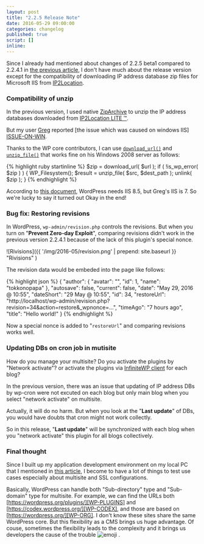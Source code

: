```yaml
---
layout: post
title: "2.2.5 Release Note"
date: 2016-05-29 09:00:00
categories: changelog
published: true
script: []
inline:
---
```


Since I already had mentioned about changes of 2.2.5 beta1 compared to 2.2.4.1 
in [the previous article][CallForTest], I don't have much about the release 
version except for the compatibility of downloading IP address database zip 
files for Microsoft IIS from [IP2Location][IP2Location].

<!--more-->

### Compatibility of unzip ###

In the previous version, I used native [ZipArchive][ZipArchive] to unzip the 
IP address databases downloaded from [IP2Location LITE &trade;][IP2LocLite].

But my user [Greg][Greg] reported [the issue which was caused on windows IIS]
[ISSUE-ON-WIN].

Thanks to the WP core contributors, I can use [`download_url()`][DownloadURL] 
and [`unzip_file()`][UnzipFile] that works fine on his Windows 2008 server as 
follows:

{% highlight ruby startinline %}
$zip = download_url( $url );
if ( !is_wp_error( $zip ) ) {
    WP_Filesystem();
    $result = unzip_file( $src, $dest_path );
    unlink( $zip );
}
{% endhighlight %}

According to [this document][WP-ON-IIS], WordPress needs IIS 8.5, but Greg's 
IIS is 7. So we're lucky to say it turned out Okay in the end!

### Bug fix: Restoring revisions ###

In WordPress, `wp-admin/revision.php` controls the revisions. But when you 
turn on "**Prevent Zero-day Exploit**", comparing revisions didn't work in the 
previous version 2.2.4.1 because of the lack of this plugin's special nonce.

![Rivisions]({{ '/img/2016-05/revision.png' | prepend: site.baseurl }}
 "Rivisions"
)

The revision data would be embeded into the page like follows:

{% highlight json %}
{
    "author": {
        "avatar": "<img alt='' src='...' />",
        "id": 1,
        "name": "tokkonopapa"
    }, 
    "autosave": false,
    "current": false,
    "date": "May 29, 2016 @ 10:55",
    "dateShort": "29 May @ 10:55",
    "id": 34,
    "restoreUrl": "http://localhost/wp-admin/revision.php?revision=34&action=restore&_wpnonce=...",
    "timeAgo": "7 hours ago",
    "title": "Hello world!"
}
{% endhighlight %}

Now a special nonce is added to "`restoreUrl`" and comparing revisions works 
well.

### Updating DBs on cron job in mutisite ###

How do you manage your multisite? Do you activate the plugins by "Network 
activate"? or activate the plugins via [InfiniteWP client][InfiniteWP] for 
each blog?

In the previous version, there was an issue that updating of IP address DBs 
by wp-cron were not excuted on each blog but only main blog when you select 
"network activate" on multisite.

Actually, it will do no harm. But when you look at the "**Last update**" of 
DBs, you would have doubts that cron might not work collectly.

So in this release, "**Last update**" will be synchronized with each blog 
when you "network activate" this plugin for all blogs collectively.

### Final thought ###

Since I built up my application development environment on my local PC that 
I mentioned in [this article][Confession], I become to have a lot of things 
to test use cases especially about multisite and SSL configurations.

Basically, WordPress can handle both "Sub-directory" type and "Sub-domain" 
type for multisite. For example, we can find the URLs both 
[https://wordpress.org/plugins/][WP-PLUGINS] and 
[https://codex.wordpress.org/][WP-CODEX], and those are based on 
[https://wordpress.org/][WP-ORG]. I don't know these sites share the same 
WordPress core. But this flexibility as a CMS brings us huge advantage. 
Of couse, sometimes the flexibility leads to the complexity and it brings us 
developers the cause of the trouble <span class="emoji">
![emoji](https://assets-cdn.github.com/images/icons/emoji/unicode/1f604.png)
</span>.

[CallForTest]:  http://www.ipgeoblock.com/changelog/call-for-testing-2.2.5b1.html "Call for testing 2.2.5 beta1 | IP Geo Block"
[IP2Location]:  http://www.ip2location.com "IP Address Geolocation to Identify Website Visitor's Geographical Location"
[ZipArchive]:   http://php.net/manual/en/class.ziparchive.php "PHP: ZipArchive - Manual"
[IP2LocLite]:   https://lite.ip2location.com/ "Free IP Geolocation Database | IP2Location LITE"
[Greg]:         https://wordpress.org/support/profile/ferbert "WordPress › Support » ferbert"
[ISSUE-ON-WIN]: https://wordpress.org/support/topic/cannot-update-ip2location-databases "WordPress › Support » Cannot update IP2Location databases"   
[WP-ON-IIS]:    https://codex.wordpress.org/Installing_on_Microsoft_IIS "Installing on Microsoft IIS « WordPress Codex"
[DownloadURL]:  https://codex.wordpress.org/Function_Reference/download_url "Function Reference/download url « WordPress Codex"
[UnzipFile]:    https://codex.wordpress.org/Function_Reference/unzip_file "Function Reference/unzip file « WordPress Codex"
[InfiniteWP]:   https://wordpress.org/plugins/iwp-client/ "InfiniteWP Client - WordPress Plugins"
[Confession]:   http://www.ipgeoblock.com/article/confession-on-224.html "Confession of the problem in 2.2.4 | IP Geo Block"
[WP-PLUGINS]:   https://wordpress.org/plugins/ "WordPress Plugins"
[WP-CODEX]:     https://codex.wordpress.org/ "Main Page « WordPress Codex"
[WP-ORG]:       https://wordpress.org/ "Blog Tool, Publishing Platform, and CMS - WordPress"
